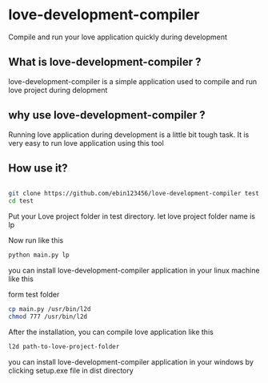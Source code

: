 love-development-compiler
=========================

Compile and run your love application quickly during development

## What is love-development-compiler ?

love-development-compiler is a simple application used to compile and run love project during delopment

## why use love-development-compiler ?

Running love application during development is a little bit tough task.
It is very easy to run love application using this tool


## How use it?
```bash

git clone https://github.com/ebin123456/love-development-compiler test
cd test

```

Put your Love project folder in test directory. let love project folder name is lp

Now run like this
```bash
python main.py lp
```

you can install love-development-compiler application in your linux machine like this

form test folder
```bash
cp main.py /usr/bin/l2d
chmod 777 /usr/bin/l2d
```
After the installation, you can compile love application like this
```bash
l2d path-to-love-project-folder
```
you can install love-development-compiler application in your windows by clicking setup.exe file in dist
directory

